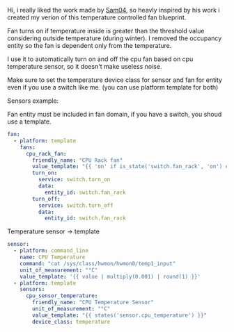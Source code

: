 Hi, i really liked the work made by [Sam04](https://community.home-assistant.io/t/automatic-fan-control-based-on-presence-and-temperature/310398), so heavly inspired by his work i created my verion of this temperature controlled fan blueprint. 

Fan turns on if temperature inside is greater than the threshold value considering outside temperature (during winter). I removed the occupancy entity so the fan is dependent only from the temperature.

I use it to automatically turn on and off the cpu fan based on cpu temperature sensor, so it doesn't make useless noise.

Make sure to set the temperature device class for sensor and fan for entity even if you use a switch like me. (you can use platform template for both)

Sensors example:

Fan entity must be included in fan domain, if you have a switch, you shoud use a template.
```yaml
fan:
  - platform: template
    fans:
      cpu_rack_fan:
        friendly_name: "CPU Rack fan"
        value_template: "{{ 'on' if is_state('switch.fan_rack', 'on') else 'off' }}"
        turn_on:
          service: switch.turn_on
          data:
            entity_id: switch.fan_rack
        turn_off:
          service: switch.turn_off
          data:
            entity_id: switch.fan_rack
```

Temperature sensor -> template
```yaml
sensor:
  - platform: command_line
    name: CPU Temperature
    command: "cat /sys/class/hwmon/hwmon0/temp1_input"
    unit_of_measurement: "°C"
    value_template: '{{ value | multiply(0.001) | round(1) }}'
  - platform: template
    sensors:
      cpu_sensor_temperature:
        friendly_name: "CPU Temperature Sensor"
        unit_of_measurement: "°C"
        value_template: "{{ states('sensor.cpu_temperature') }}"
        device_class: temperature
```
